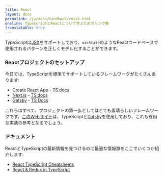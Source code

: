 ```yaml
---
title: React
layout: docs
permalink: /ja/docs/handbook/react.html
oneline: TypeScriptとReactについて学ぶためのリンク集
translatable: true
---
```


TypeScriptは[JSX](/docs/handbook/jsx.html)をサポートしており、`useState`のようなReactコードベースで使用されるパターンを正しくモデル化することができます。

### Reactプロジェクトのセットアップ

今日では、TypeScriptを標準でサポートしているフレームワークがたくさんあります:

- [Create React App](https://create-react-app.dev) - [TS docs](https://create-react-app.dev/docs/adding-typescript/)
- [Next.js](https://nextjs.org) - [TS docs](https://nextjs.org/learn/excel/typescript)
- [Gatsby](https://www.gatsbyjs.org) - [TS Docs](https://www.gatsbyjs.org/docs/typescript/)

これらはすべて、プロジェクトの第一歩としてはとても素晴らしいフレームワークです。[このWebサイト](https://github.com/microsoft/TypeScript-Website/)は、TypeScriptと[Gatsby](https://www.gatsbyjs.org/blog/2020-01-23-why-typescript-chose-gatsby/#reach-skip-nav)を使用しており、これも有用な実装の参考となるでしょう。

### ドキュメント

ReactとTypeScriptの最新情報を見つけるのに最適な情報源をここでいくつか紹介します:

- [React TypeScript Cheatsheets](https://react-typescript-cheatsheet.netlify.app)
- [React & Redux in TypeScript](https://github.com/piotrwitek/react-redux-typescript-guide#react--redux-in-typescript---complete-guide)
